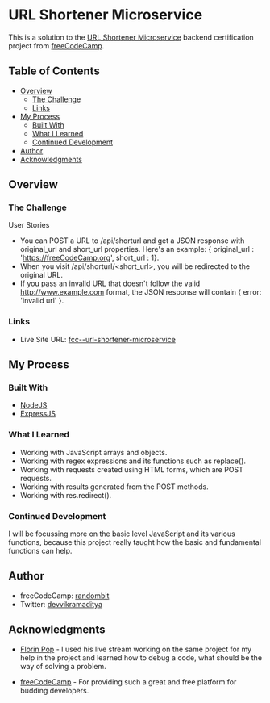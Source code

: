 # URL Shortener Microservice

This is a solution to the [URL Shortener Microservice](https://www.freecodecamp.org/learn/back-end-development-and-apis/back-end-development-and-apis-projects/url-shortener-microservice) backend certification project from [freeCodeCamp](https://www.freecodecamp.org).

## Table of Contents

- [Overview](#overview)
  - [The Challenge](#the-challenge)
  - [Links](#links)
- [My Process](#my-process)
  - [Built With](#built-with)
  - [What I Learned](#what-i-learned)
  - [Continued Development](#continued-development)
- [Author](#author)
- [Acknowledgments](#acknowledgments)

## Overview

### The Challenge

User Stories

- You can POST a URL to /api/shorturl and get a JSON response with original_url and short_url properties. Here's an example: { original_url : 'https://freeCodeCamp.org', short_url : 1}.
- When you visit /api/shorturl/<short_url>, you will be redirected to the original URL.
- If you pass an invalid URL that doesn't follow the valid http://www.example.com format, the JSON response will contain { error: 'invalid url' }.

### Links

- Live Site URL: [fcc--url-shortener-microservice]()

## My Process

### Built With

- [NodeJS](https://nodejs.org)
- [ExpressJS](https://expressjs.com)

### What I Learned

- Working with JavaScript arrays and objects.
- Working with regex expressions and its functions such as replace().
- Working with requests created using HTML forms, which are POST requests.
- Working with results generated from the POST methods.
- Working with res.redirect().

### Continued Development

I will be focussing more on the basic level JavaScript and its various functions, because this project really taught how the basic and fundamental functions can help.

## Author

- freeCodeCamp: [randombit](https://www.freecodecamp.org/randombit)
- Twitter: [devvikramaditya](https://twitter.com/devvikramaditya)

## Acknowledgments

- [Florin Pop](https://www.youtube.com/channel/UCeU-1X402kT-JlLdAitxSMA) - I used his live stream working on the same project for my help in the project and learned how to debug a code, what should be the way of solving a problem.

- [freeCodeCamp](https://www.freeCodeCamp.org) - For providing such a great and free platform for budding developers.